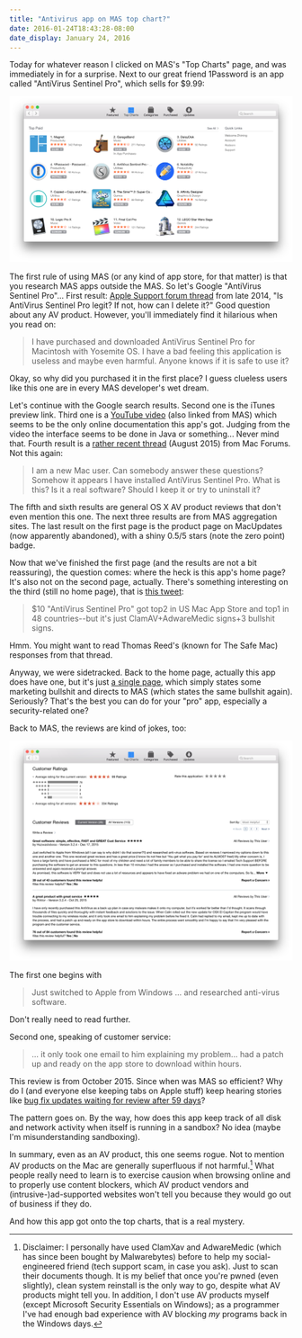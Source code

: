```yaml
---
title: "Antivirus app on MAS top chart?"
date: 2016-01-24T18:43:28-08:00
date_display: January 24, 2016
---
```


Today for whatever reason I clicked on MAS's "Top Charts" page, and was immediately in for a surprise. Next to our great friend 1Password is an app called "AntiVirus Sentinel Pro", which sells for $9.99:

![AntiVirus Sentinel "Pro". These days many people like to end their apps' names with "Pro", even when there's nothing pro about them. This "Pro" app, for instance, comes from a developer whose three out of four apps matches the regex `^([A-Z](a-z)+ )+Pro$`, and which are definitely geared towards uninformed newbies despite their names.](/img/20160124-mas-top-paid.png)

The first rule of using MAS (or any kind of app store, for that matter) is that you research MAS apps outside the MAS. So let's Google "AntiVirus Sentinel Pro"... First result: [Apple Support forum thread](https://discussions.apple.com/thread/6749331) from late 2014, "Is AntiVirus Sentinel Pro legit? If not, how can I delete it?" Good question about any AV product. However, you'll immediately find it hilarious when you read on:

> I have purchased and downloaded AntiVirus Sentinel Pro for Macintosh with Yosemite OS. I have a bad feeling this application is useless and maybe even harmful. Anyone knows if it is safe to use it?

Okay, so why did you purchased it in the first place? I guess clueless users like this one are in every MAS developer's wet dream.

Let's continue with the Google search results. Second one is the iTunes preview link. Third one is a [YouTube video](http://www.securityfocus.eu/www/sentinel-pro.html) (also linked from MAS) which seems to be the only online documentation this app's got. Judging from the video the interface seems to be done in Java or something... Never mind that. Fourth result is a [rather recent thread](http://www.mac-forums.com/os-x-operating-system/327356-antivirus-sentinel-pro.html) (August 2015) from Mac Forums. Not this again:

> I am a new Mac user. Can somebody answer these questions? Somehow it appears I have installed AntiVirus Sentinel Pro. What is this? Is it a real software? Should I keep it or try to uninstall it?

The fifth and sixth results are general OS X AV product reviews that don't even mention this one. The next three results are from MAS aggregation sites. The last result on the first page is the product page on MacUpdates (now apparently abandoned), with a shiny 0.5/5 stars (note the zero point) badge.

Now that we've finished the first page (and the results are not a bit reassuring), the question comes: where the heck is this app's home page? It's also not on the second page, actually. There's something interesting on the third (still no home page), that is [this tweet](https://twitter.com/claud_xiao/status/681981763938197504):

> $10 "AntiVirus Sentinel Pro" got top2 in US Mac App Store and top1 in 48 countries--but it's just ClamAV+AdwareMedic signs+3 bullshit signs.

Hmm. You might want to read Thomas Reed's (known for The Safe Mac) responses from that thread.

Anyway, we were sidetracked. Back to the home page, actually this app does have one, but it's just [a single page](http://www.securityfocus.eu/www/sentinel-pro.html), which simply states some marketing bullshit and directs to MAS (which states the same bullshit again). Seriously? That's the best you can do for your "pro" app, especially a security-related one?

Back to MAS, the reviews are kind of jokes, too:

![](/img/20160124-antivirus-sentinel-pro-reviews.png)

The first one begins with

> Just switched to Apple from Windows ... and researched anti-virus software.

Don't really need to read further.

Second one, speaking of customer service:

> ... it only took one email to him explaining my problem... had a patch up and ready on the app store to download within hours.

This review is from October 2015. Since when was MAS so efficient? Why do I (and everyone else keeping tabs on Apple stuff) keep hearing stories like [bug fix updates waiting for review after 59 days](http://mjtsai.com/blog/2015/12/01/sketch-leaving-the-mac-app-store/)?

The pattern goes on. By the way, how does this app keep track of all disk and network activity when itself is running in a sandbox? No idea (maybe I'm misunderstanding sandboxing).

In summary, even as an AV product, this one seems rogue. Not to mention AV products on the Mac are generally superfluous if not harmful.[^1] What people really need to learn is to exercise causion when browsing online and to properly use content blockers, which AV product vendors and (intrusive-)ad-supported websites won't tell you because they would go out of business if they do.

And how this app got onto the top charts, that is a real mystery.

[^1]: Disclaimer: I personally have used ClamXav and AdwareMedic (which has since been bought by Malwarebytes) before to help my social-engineered friend (tech support scam, in case you ask). Just to scan their documents though. It is my belief that once you're pwned (even slightly), clean system reinstall is the only way to go, despite what AV products might tell you. In addition, I don't use AV products myself (except Microsoft Security Essentials on Windows); as a programmer I've had enough bad experience with AV blocking *my* programs back in the Windows days.
